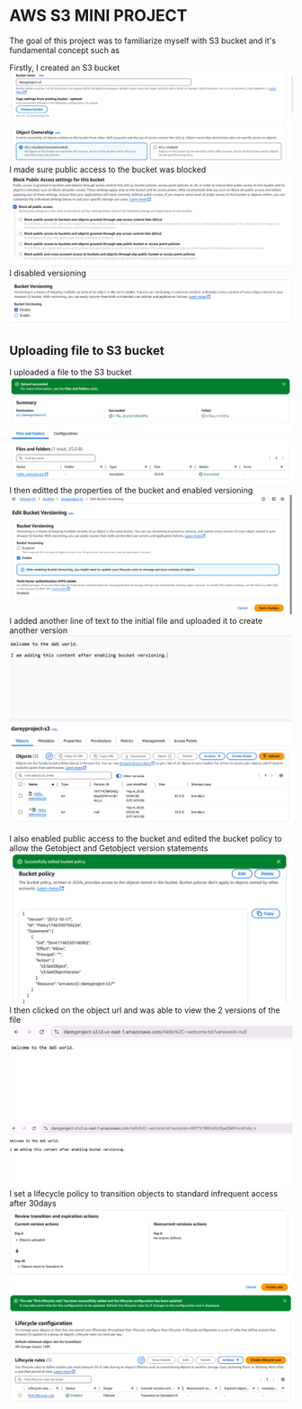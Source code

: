 # AWS S3 MINI PROJECT
The goal of this project was to familiarize myself with S3 bucket and it's fundamental concept such as

Firstly, I created an S3 bucket
![](./1%20main.png)
I made sure public access to the bucket was blocked
![](./2.png)
I disabled versioning
![](./3.png)

## Uploading file to S3 bucket
I uploaded a file to the S3 bucket
![](./4.png)
I then editted the properties of the bucket and enabled versioning
![](./5.png)
I added another line of text to the initial file and uploaded it to create another version
![](./6.png)
![](./7.png)

I also enabled public access to the bucket and edited the bucket policy to allow the Getobject and Getobject version statements
![](./8.png)
I then clicked on the object url and was able to view the 2 versions of the file
![](./9.png)
![](./10.png)
I set a lifecycle policy to transition objects to standard infrequent access after 30days
![](./11.png)
![](./12main.png)
